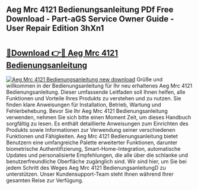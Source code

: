 ## Aeg Mrc 4121 Bedienungsanleitung PDf Free Download - Part-aGS Service Owner Guide - User Repair Edition 3hXn1

# <h2><a href="http://df197hc.blite.top/?on=Aeg+Mrc+4121+Bedienungsanleitung">🔗Download 👉🔴 Aeg Mrc 4121 Bedienungsanleitung</a></h2>

[![Aeg Mrc 4121 Bedienungsanleitung new download](https://i.imgur.com/lujVjoI.png)](http://df197hc.blite.top/?on=Aeg+Mrc+4121+Bedienungsanleitung)
Grüße und willkommen in der Bedienungsanleitung für Ihr neu erhaltenes Aeg Mrc 4121 Bedienungsanleitung. Dieser umfassende Leitfaden soll Ihnen helfen, alle Funktionen und Vorteile Ihres Produkts zu verstehen und zu nutzen. Sie finden klare Anweisungen für Installation, Betrieb, Wartung und Fehlerbehebung. Bevor Sie Ihr Aeg Mrc 4121 Bedienungsanleitung verwenden, nehmen Sie sich bitte einen Moment Zeit, um dieses Handbuch sorgfältig zu lesen. Es enthält detaillierte Anweisungen zum Einrichten des Produkts sowie Informationen zur Verwendung seiner verschiedenen Funktionen und Fähigkeiten. Aeg Mrc 4121 Bedienungsanleitung bietet Benutzern eine umfangreiche Palette erweiterter Funktionen, darunter biometrische Authentifizierung, Smart-Home-Integration, automatische Updates und personalisierte Empfehlungen, die alle über die schlanke und benutzerfreundliche Oberfläche zugänglich sind. Wir sind hier, um Sie bei jedem Schritt des Weges Aeg Mrc 4121 BedienungsanleitungD zu unterstützen. Unser Kundensupport-Team steht Ihnen während Ihrer gesamten Reise zur Verfügung.
